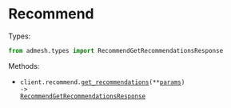 # Recommend

Types:

```python
from admesh.types import RecommendGetRecommendationsResponse
```

Methods:

- <code title="post /recommend">client.recommend.<a href="./src/admesh/resources/recommend.py">get_recommendations</a>(\*\*<a href="src/admesh/types/recommend_get_recommendations_params.py">params</a>) -> <a href="./src/admesh/types/recommend_get_recommendations_response.py">RecommendGetRecommendationsResponse</a></code>
